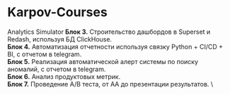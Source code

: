 # Karpov-Courses
Analytics Simulator
**Блок 3.** Строительство дашбордов в Superset и Redash, используя БД ClickHouse. \
**Блок 4.** Автоматизация отчетности используя связку Python + CI/CD + BI, с отчетом в telegram. \
**Блок 5.** Реализация автоматической алерт системы по поиску аномалий, с отчетом в telegram. \
**Блок 6.** Анализ продуктовых метрик. \
**Блок 7.** Проведение A/B теста, от AA до презентации результатов. \
